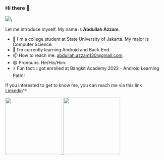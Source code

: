 ### Hi there 👋

<!--
**pemeluksenja/pemeluksenja** is a ✨ _special_ ✨ repository because its `README.md` (this file) appears on your GitHub profile.

Here are some ideas to get you started:

- 🔭 I’m currently working on ...

- 👯 I’m looking to collaborate on ...
- 🤔 I’m looking for help with ...
- 💬 Ask me about ...
- 📫 How to reach me: ...
- 😄 Pronouns: ...
- ⚡ Fun fact: ...
-->
![](https://komarev.com/ghpvc/?username=pemeluksenja&style=flat)\

Let me introduce myself. My name is **Abdullah Azzam**. 
- 🔭 I'm a college student at State University of Jakarta. My major is Computer Science.
- 🌱 I’m currently learning Android and Back-End.
- 📫 How to reach me: abdullah.azzam130@gmail.com.
- 😄 Pronouns: He/His/Him.
- ⚡ Fun fact: I got enrolled at Bangkit Academy 2022 - Android Learning Path!!

If you interested to get to know me, you can reach me via this link [Linkedin](https://www.linkedin.com/in/abdullah-azzam-865a661b7/)^^

<p align="left">
<a href="https://github.com/pemeluksenja">
  <img height="180em" src="https://github-readme-stats-eight-theta.vercel.app/api?username=pemeluksenja&show_icons=true&theme=algolia&include_all_commits=true&count_private=true"/>
  <img height="180em" src="https://github-readme-stats-eight-theta.vercel.app/api/top-langs/?username=pemeluksenja&layout=compact&langs_count=8&theme=algolia"/>
</a>
</p>
